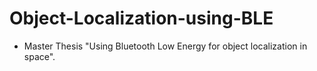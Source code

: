 # Object-Localization-using-BLE
- Master Thesis "Using Bluetooth Low Energy for object localization in space".
